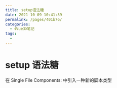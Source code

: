 ```yaml
---
title: setup语法糖
date: 2021-10-09 10:41:59
permalink: /pages/401b76/
categories:
  - 《Vue3》笔记
tags:
  - 
---
```


# setup 语法糖

在 Single File Components: 中引入一种新的脚本类型<script setup>，它将所有顶级绑定暴露给模板。

> SFC 单文件组件
<!-- more -->

## Example

```vue
<template>
  <Foo :count="count" @click="inc" />
</template>

<script setup>
  // imported components are also directly usable in template
  import Foo from './Foo.vue'
  import { ref } from 'vue'

  // write Composition API code just like in a normal setup()
  // but no need to manually return everything
  const count = ref(0)
  const inc = () => {
    count.value++
  }
</script>
```

**Compiled Output**

> 实现了一个 render 函数包裹变量与函数

```ts
import Foo from './Foo.vue'
import { ref } from 'vue'

export default {
  setup() {
    const count = ref(1)
    const inc = () => {
      count.value++
    }

    return function render() {
      return h(Foo, {
        count,
        onClick: inc
      })
    }
  }
}
```

## 使用动态组件

由于组件被引用为变量而不是在字符串键下注册，因此在:is内部使用动态组件时我们应该使用动态绑定`<script setup>`：

```vue
<script setup>
  import Foo from './Foo.vue'
  import Bar from './Bar.vue'
</script>

<template>
  <component :is="count % 2 === 0 ? Foo : Bar"></component>
  <component :is="Foo" />
  <component :is="someCondition ? Foo : Bar" />
</template>
```

**Compiled Output**

```ts
import Foo from './Foo.vue'
import Bar from './Bar.vue'

export default {
  setup() {
    return function render() {
      return [h(Foo), h(someCondition ? Foo : Bar)]
    }
  }
}
```

## 使用指令

指令以类似的方式工作 - 除了名为的指令v-my-dir将映射到名为的设置范围变量vMyDir：

```vue
<script setup>
  import { directive as vClickOutside } from 'v-click-outside'
</script>

<template>
  <div v-click-outside />
</template>
```

**Compiled Output**

```ts
import { directive as vClickOutside } from 'v-click-outside'

export default {
  setup() {
    return function render() {
      return withDirectives(h('div'), [[vClickOutside]])
    }
  }
}
```

需要v前缀的原因是因为全局注册的指令（例如v-focus）很可能与同名的本地声明变量发生冲突。该v前缀使得使用一个变量作为指令更明确的意向，并减少非预期的“阴影”。

## 声明props和emits

要声明像props和emits具有完整类型推断支持的选项，我们可以使用 defineProps 和 defineEmitsAPI，它们在内部自动可用`<script setup>`：

```vue
<script setup>
  const props = defineProps({
    foo: String
  })

  const emit = defineEmits(['change', 'delete'])
  // setup code
</script>
```

**Compiled Output**

```ts
export default {
  props: {
    foo: String
  },
  emits: ['change', 'delete'],
  setup(props, { emit }) {
    // setup code
  }
}
```

- defineProps 并 defineEmits 根据传递的选项提供适当的类型推断。
- defineProps 并且 defineEmits 是编译器宏只能在`<script setup>`. 它们不需要被导入，并且在`<script setup>`处理时被编译。
- 传递给 defineProps 和的选项 defineEmits 将从设置中提升到模块范围。因此，选项不能引用在设置范围内声明的局部变量。这样做会导致编译错误。然而，它可以因为它们是在模块范围以及参照导入绑定。

## withDefaults 使用默认声明值

```js
interface Props {
  msg?: string
}

const props = withDefaults(defineProps<Props>(), {
  msg: 'hello'
})
```

## 顶级等待 await

顶级 await 里面可以用`<script setup>`，因为 setup 是同步的。将生成结果`setup()`函数`async`：

```vue
<script setup>
  const post = await fetch(`/api/post/1`).then((r) => r.json())
</script>
```

之前使用会出现问题，丢失`getCurrentInstance()`的值

```ts
import { h, getCurrentInstance } from '../../lib/mini-vue.esm.js';

export default {
  name: 'App',
  async setup() {
    console.log(getCurrentInstance()); // 组件实例对象
    const a = await fetch()
    console.log(getCurrentInstance()); // null

    return () => h('div', {}, [h('p', {}, 'getCurrentInstance')]);
  }
};
```
